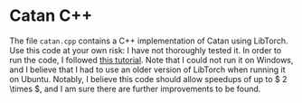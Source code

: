 # Catan C++

The file ```catan.cpp``` contains a C++ implementation of Catan using LibTorch. Use this code at your own risk: I have not thoroughly tested it. In order to run the code, I followed [this tutorial](https://github.com/ollewelin/Installing-and-Test-PyTorch-C-API-on-Ubuntu-with-GPU-enabled). Note that I could not run it on Windows, and I believe that I had to use an older version of LibTorch when running it on Ubuntu. Notably, I believe this code should allow speedups of up to $ 2 \times $, and I am sure there are further improvements to be found.
